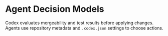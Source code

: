 # Agent Decision Models

Codex evaluates mergeability and test results before applying changes.
Agents use repository metadata and `.codex.json` settings to choose actions.
